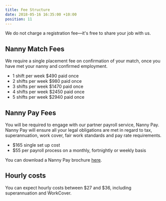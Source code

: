 ```yaml
---
title: Fee Structure
date: 2018-05-16 16:35:00 +10:00
position: 11
---
```


We do not charge a registration fee—it's free to share your job with us. 

## Nanny Match Fees
We require a single placement fee on confirmation of your match, once you have met your nanny and confirmed employment.

* 1 shift per week $490 paid once
* 2 shifts per week $980 paid once
* 3 shifts per week $1470 paid once
* 4 shifts per week $2450 paid once
* 5 shifts per week $2940 paid once

## Nanny Pay Fees
You will be required to engage with our partner payroll service, Nanny Pay. Nanny Pay will ensure all your legal obligations are met in regard to tax, superannuation, work cover, fair work standards and pay rate requirements.  

* $165 single set up cost
* $55 per payroll process on a monthly, fortnightly or weekly basis

You can download a Nanny Pay brochure [here](https://www.dropbox.com/s/8rqc73i929lyv61/Nanny%20Pay%20Brochure%20with%20bleed.pdf?dl=0).

## Hourly costs
You can expect hourly costs between $27 and $36, including superannuation and WorkCover.
